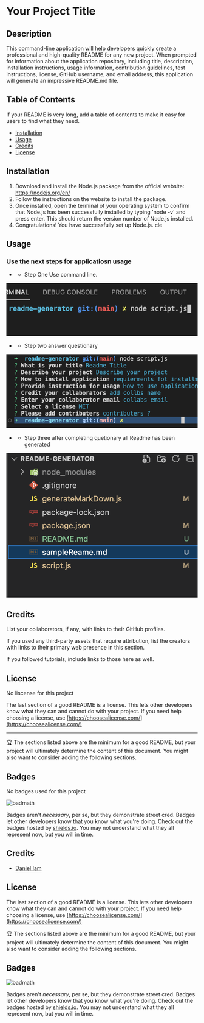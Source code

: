 # Your Project Title

## Description 

This command-line application will help developers quickly create a professional and high-quality README for any new project. When prompted for information about the application repository, including title, description, installation instructions, usage information, contribution guidelines, test instructions, license, GitHub username, and email address, this application will generate an impressive README.md file. 

## Table of Contents 

If your README is very long, add a table of contents to make it easy for users to find what they need.

* [Installation](#installation)
* [Usage](#usage)
* [Credits](#credits)
* [License](#license)


## Installation

1. Download and install the Node.js package from the official website: https://nodejs.org/en/
2. Follow the instructions on the website to install the package. 
3. Once installed, open the terminal of your operating system to confirm that Node.js has been successfully installed by typing 'node -v' and press enter. This should return the version number of Node.js installed. 
4. Congratulations! You have successfully set up Node.js.         cle


## Usage 

### Use the next steps for applicatiosn usage

* - Step One Use command line.

![alt text](./imgs/step1.png)

*  - Step two answer questionary

![alt text](./imgs/step2.png)

* - Step three after completing quetionary all Readme has been generated

![alt text](./imgs/step3.png)




## Credits

List your collaborators, if any, with links to their GitHub profiles.

If you used any third-party assets that require attribution, list the creators with links to their primary web presence in this section.

If you followed tutorials, include links to those here as well.


## License

No liscense for this project

The last section of a good README is a license. This lets other developers know what they can and cannot do with your project. If you need help choosing a license, use [https://choosealicense.com/](https://choosealicense.com/)


---

🏆 The sections listed above are the minimum for a good README, but your project will ultimately determine the content of this document. You might also want to consider adding the following sections.

## Badges

No badges used for this project

![badmath](https://img.shields.io/github/languages/top/nielsenjared/badmath)

Badges aren't _necessary_, per se, but they demonstrate street cred. Badges let other developers know that you know what you're doing. Check out the badges hosted by [shields.io](https://shields.io/). You may not understand what they all represent now, but you will in time.



## Credits
 - [Daniel Iam](https://github.com/dann-lam)


## License

The last section of a good README is a license. This lets other developers know what they can and cannot do with your project. If you need help choosing a license, use [https://choosealicense.com/](https://choosealicense.com/)


🏆 The sections listed above are the minimum for a good README, but your project will ultimately determine the content of this document. You might also want to consider adding the following sections.

## Badges

![badmath](https://img.shields.io/github/languages/top/nielsenjared/badmath)

Badges aren't _necessary_, per se, but they demonstrate street cred. Badges let other developers know that you know what you're doing. Check out the badges hosted by [shields.io](https://shields.io/). You may not understand what they all represent now, but you will in time.

